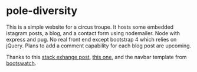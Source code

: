 # pole-diversity

This is a simple website for a circus troupe. It hosts some embedded istagram posts, a blog, and a contact form using nodemailer. Node with express and pug. No real front end except bootstrap 4 which relies on jQuery. Plans to add a comment capability for each blog post are upcoming.

Thanks to this [stack exhange post](https://stackoverflow.com/questions/23699773/bootstrap-change-background-color-dropdown-menu), [this one](https://stackoverflow.com/questions/49225505/how-to-make-text-wrap-around-image-with-bootstrap-4-without-float), and the navbar template from [bootswatch](https://bootswatch.com/simplex/).
